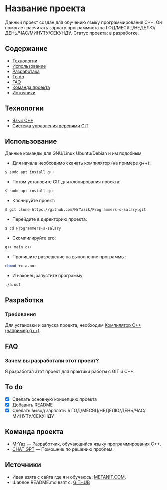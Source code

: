# Название проекта

Данный проект создан для обучению языку программирования C++. Он помогает расчитать зарлату программиста за ГОД/МЕСЯЦ/НЕДЕЛЮ/ДЕНЬ/ЧАС/МИНУТУ/СЕКУНДУ. Статус проекта: в разработке.

## Содержание
- [Технологии](#технологии)
- [Использование](#использование)
- [Разработака](#разработка)
- [To do](#to-do)
- [FAQ](#faq)
- [Команда проекта](#команда-проекта)
- [Источники](#источники)

## Технологии
- [Язык C++](https://isocpp.org/)
- [Система управления версиями GIT](https://git-scm.com/)

## Использование

Данные команды для GNU/Linux Ubuntu/Debian и им подобным

- Для начала необходимо скачать компилятор (на примере g++):

```sh
$ sudo apt install g++
```

- Потом установите GIT для клонирования проекта:

```sh
$ sudo apt install git
```

- Клонируйте проект:

```sh
$ git clone https://github.com/MrYazik/Programmers-s-salary.git
```

- Перейдите в директорию проекта:

```sh
$ cd Programmers-s-salary
```

- Скомпилируйте его:

```sh
g++ main.c++
```

- Пропишите разрешение на выполнение программы;

```sh
chmod +x a.out
```

- И наконец запустите программу:

```sh
./a.out
```

## Разработка

### Требования
Для установки и запуска проекта, необходим [Компилятор C++ (например g++)](https://gcc.gnu.org/).

## FAQ 

### Зачем вы разработали этот проект?
Я разработал этот проект для практики работы с GIT и C++.

## To do
- [x] Сделать основную концепцию проекта
- [x] Добавить README
- [x] Сделать вывод зарплаты в ГОД/МЕСЯЦ/НЕДЕЛЮ/ДЕНЬ/ЧАС/МИНУТУ/СЕКУНДУ

## Команда проекта

- [MrYaz]() — Разработчик, обучающийся языку программирования C++.
- [CHAT GPT]() — Помошник по решению проблем.


## Источники
- Идея взята с сайта где я и обучаюсь: [METANIT.COM](metanit.com).
- Шаблон README.md взят с: [GITHUB](https://gist.github.com/bzvyagintsev/0c4adf4403d4261808d75f9576c814c2)
